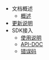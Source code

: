 
* 文档概述 
  * [概述](/)
* [更新说明](/zh-cn/release.md)
* SDK接入
  *  [使用说明](/zh-cn/sdk.md)
  *  [API-DOC](/zh-cn/api.md)
  *  [错误码](/zh-cn/errcode.md)